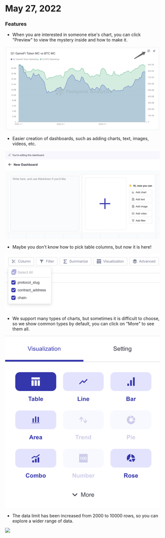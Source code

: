 # May 27, 2022

### Features

* When you are interested in someone else's chart, you can click "Preview" to view the mystery inside and how to make it.

![](<../.gitbook/assets/image (58).png>)

* Easier creation of dashboards, such as adding charts, text, images, videos, etc.

![](<../.gitbook/assets/image (17).png>)

* Maybe you don't know how to pick table columns, but now it is here!

![](<../.gitbook/assets/image (59).png>)

* We support many types of charts, but sometimes it is difficult to choose, so we show common types by default, you can click on "More" to see them all.

![](<../.gitbook/assets/image (61).png>)

* The data limit has been increased from 2000 to 10000 rows, so you can explore a wider range of data.

![](<../.gitbook/assets/Kapture 2022-05-27 at 16.11.27.gif>)

